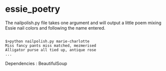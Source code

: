 essie_poetry
============

The nailpolish.py file takes one argument and will output a little poem mixing Essie nail colors and following the name entered.

<code>
$>python nailpolish.py marie-charlotte  
Miss fancy pants miss matched, mezmerised  
Alligator purse all tied up, antique rose  
...
</code>

Dependencies : BeautifulSoup
